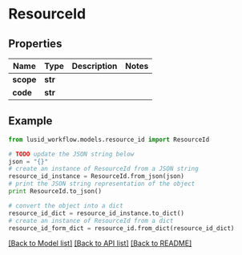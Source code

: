 # ResourceId


## Properties
Name | Type | Description | Notes
------------ | ------------- | ------------- | -------------
**scope** | **str** |  | 
**code** | **str** |  | 

## Example

```python
from lusid_workflow.models.resource_id import ResourceId

# TODO update the JSON string below
json = "{}"
# create an instance of ResourceId from a JSON string
resource_id_instance = ResourceId.from_json(json)
# print the JSON string representation of the object
print ResourceId.to_json()

# convert the object into a dict
resource_id_dict = resource_id_instance.to_dict()
# create an instance of ResourceId from a dict
resource_id_form_dict = resource_id.from_dict(resource_id_dict)
```
[[Back to Model list]](../README.md#documentation-for-models) [[Back to API list]](../README.md#documentation-for-api-endpoints) [[Back to README]](../README.md)



